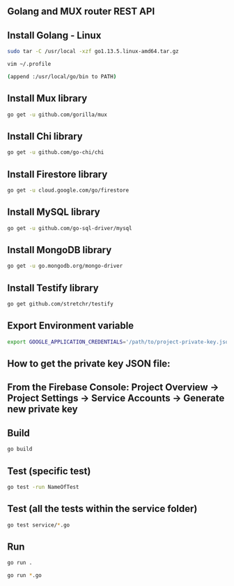 ## Golang and MUX router REST API

## Install Golang - Linux

```bash
sudo tar -C /usr/local -xzf go1.13.5.linux-amd64.tar.gz

vim ~/.profile

(append :/usr/local/go/bin to PATH)
```

## Install Mux library

```bash
go get -u github.com/gorilla/mux
```

## Install Chi library

```bash
go get -u github.com/go-chi/chi
```

## Install Firestore library

```bash
go get -u cloud.google.com/go/firestore
```

## Install MySQL library

```bash
go get -u github.com/go-sql-driver/mysql
```

## Install MongoDB library

```bash
go get -u go.mongodb.org/mongo-driver
```

## Install Testify library

```bash
go get github.com/stretchr/testify
```

## Export Environment variable 

```bash
export GOOGLE_APPLICATION_CREDENTIALS='/path/to/project-private-key.json'
```

## How to get the private key JSON file:
## From the Firebase Console: Project Overview -> Project Settings -> Service Accounts -> Generate new private key

## Build

```bash
go build
```
## Test (specific test)

```bash
go test -run NameOfTest
```

## Test (all the tests within the service folder)

```bash
go test service/*.go
```

## Run

```bash
go run .
```

```bash
go run *.go
```
